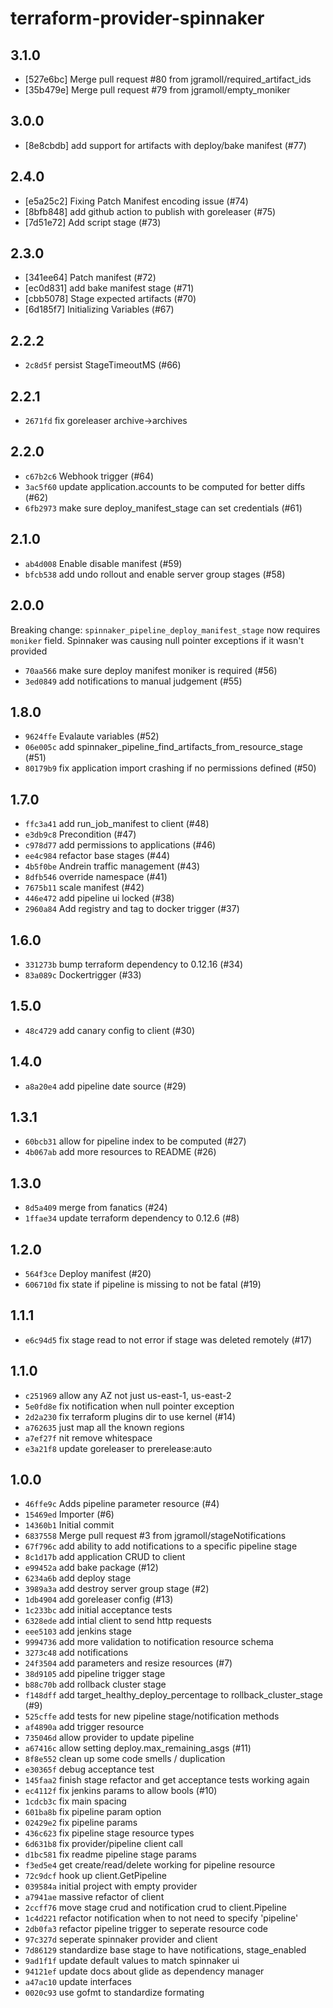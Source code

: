 # terraform-provider-spinnaker

## 3.1.0

- [527e6bc] Merge pull request #80 from jgramoll/required_artifact_ids
- [35b479e] Merge pull request #79 from jgramoll/empty_moniker

## 3.0.0

- [8e8cbdb] add support for artifacts with deploy/bake manifest (#77)

## 2.4.0

- [e5a25c2] Fixing Patch Manifest encoding issue (#74)
- [8bfb848] add github action to publish with goreleaser (#75)
- [7d51e72] Add script stage (#73)

## 2.3.0

- [341ee64] Patch manifest (#72)
- [ec0d831] add bake manifest stage (#71)
- [cbb5078] Stage expected artifacts (#70)
- [6d185f7] Initializing Variables (#67)

## 2.2.2

- `2c8d5f` persist StageTimeoutMS (#66)

## 2.2.1

- `2671fd` fix goreleaser archive->archives

## 2.2.0

- `c67b2c6` Webhook trigger (#64)
- `3ac5f60` update application.accounts to be computed for better diffs (#62)
- `6fb2973` make sure deploy_manifest_stage can set credentials (#61)

## 2.1.0

- `ab4d008` Enable disable manifest (#59)
- `bfcb538` add undo rollout and enable server group stages (#58)

## 2.0.0

Breaking change:
`spinnaker_pipeline_deploy_manifest_stage` now requires `moniker` field.
Spinnaker was causing null pointer exceptions if it wasn't provided

- `70aa566` make sure deploy manifest moniker is required (#56)
- `3ed0849` add notifications to manual judgement (#55)

## 1.8.0

- `9624ffe` Evalaute variables (#52)
- `06e005c` add spinnaker_pipeline_find_artifacts_from_resource_stage (#51)
- `80179b9` fix application import crashing if no permissions defined (#50)

## 1.7.0

- `ffc3a41` add run_job_manifest to client (#48)
- `e3db9c8` Precondition (#47)
- `c978d77` add permissions to applications (#46)
- `ee4c984` refactor base stages (#44)
- `4b5f0be` Andrein traffic management (#43)
- `8dfb546` override namespace (#41)
- `7675b11` scale manifest (#42)
- `446e472` add pipeline ui locked (#38)
- `2960a84` Add registry and tag to docker trigger (#37)

## 1.6.0

- `331273b` bump terraform dependency to 0.12.16 (#34)
- `83a089c` Dockertrigger (#33)

## 1.5.0

- `48c4729` add canary config to client (#30)

## 1.4.0

- `a8a20e4` add pipeline date source (#29)

## 1.3.1

- `60bcb31` allow for pipeline index to be computed (#27)
- `4b067ab` add more resources to README (#26)

## 1.3.0

- `8d5a409` merge from fanatics (#24)
- `1ffae34` update terraform dependency to 0.12.6 (#8)

## 1.2.0

- `564f3ce` Deploy manifest (#20)
- `606710d` fix state if pipeline is missing to not be fatal (#19)

## 1.1.1

- `e6c94d5` fix stage read to not error if stage was deleted remotely (#17)

## 1.1.0

- `c251969` allow any AZ not just us-east-1, us-east-2
- `5e0fd8e` fix notification when null pointer exception
- `2d2a230` fix terraform plugins dir to use kernel (#14)
- `a762635` just map all the known regions
- `a7ef27f` nit remove whitespace
- `e3a21f8` update goreleaser to prerelease:auto

## 1.0.0

- `46ffe9c` Adds pipeline parameter resource (#4)
- `15469ed` Importer (#6)
- `14360b1` Initial commit
- `6837558` Merge pull request #3 from jgramoll/stageNotifications
- `67f796c` add ability to add notifications to a specific pipeline stage
- `8c1d17b` add application CRUD to client
- `e99452a` add bake package (#12)
- `6234a6b` add deploy stage
- `3989a3a` add destroy server group stage (#2)
- `1db4904` add goreleaser config (#13)
- `1c233bc` add initial acceptance tests
- `6328ede` add intial client to send http requests
- `eee5103` add jenkins stage
- `9994736` add more validation to notification resource schema
- `3273c48` add notifications
- `24f3504` add parameters and resize resources (#7)
- `38d9105` add pipeline trigger stage
- `b88c70b` add rollback cluster stage
- `f148dff` add target_healthy_deploy_percentage to rollback_cluster_stage (#9)
- `525cffe` add tests for new pipeline stage/notification methods
- `af4890a` add trigger resource
- `735046d` allow provider to update pipeline
- `a67416c` allow setting deploy.max_remaining_asgs (#11)
- `8f8e552` clean up some code smells / duplication
- `e30365f` debug acceptance test
- `145faa2` finish stage refactor and get acceptance tests working again
- `ec4112f` fix jenkins params to allow bools (#10)
- `1cdcb3c` fix main spacing
- `601ba8b` fix pipeline param option
- `02429e2` fix pipeline params
- `436c623` fix pipeline stage resource types
- `6d631b8` fix provider/pipeline client call
- `d1bc581` fix readme pipeline stage params
- `f3ed5e4` get create/read/delete working for pipeline resource
- `72c9dcf` hook up client.GetPipeline
- `039584a` initial project with empty provider
- `a7941ae` massive refactor of client
- `2ccff76` move stage crud and notification crud to client.Pipeline
- `1c4d221` refactor notification when to not need to specify 'pipeline'
- `2db0fa3` refactor pipeline trigger to seperate resource code
- `97c327d` seperate spinnaker provider and client
- `7d86129` standardize base stage to have notifications, stage_enabled
- `9ad1f1f` update default values to match spinnaker ui
- `94121ef` update docs about glide as dependency manager
- `a47ac10` update interfaces
- `0020c93` use gofmt to standardize formating

